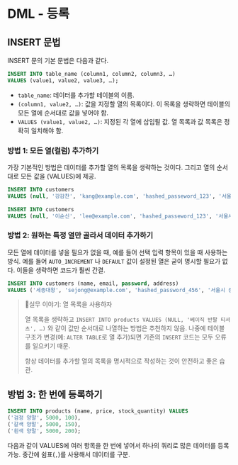 # DML - 등록

## INSERT 문법

INSERT 문의 기본 문법은 다음과 같다.

```sql
INSERT INTO table_name (column1, column2, column3, …)
VALUES (value1, value2, value3, …);
```

- `table_name`: 데이터를 추가할 테이블의 이름.
- `(column1, value2, …)`: 값을 지정할 열의 목록이다. 이 목록을 생략하면 테이블의 모든 열에 순서대로 값을 넣어야 함.
- `VALUES (value1, value2, …)`: 지정된 각 열에 삽입될 값. 열 목록과 값 목록은 정확히 일치해야 함.

### 방법 1: 모든 열(컬럼) 추가하기

가장 기본적인 방법은 데이터를 추가할 열의 목록을 생략하는 것이다. 그리고 열의 순서대로 모든 값을 (VALUES)에 제공.

```sql
INSERT INTO customers  
VALUES (null, '강감찬', 'kang@example.com', 'hashed_passeword_123', '서울시 관악구', '2025-06-11 10:30:00');  
  
INSERT INTO customers  
VALUES (null, '이순신', 'lee@example.com', 'hashed_passeword_123', '서울시 관악구', '2025-06-12 10:30:00');
```

### 방법 2: 원하는 특정 열만 골라서 데이터 추가하기

모든 열에 데이터를 넣을 필요가 없을 때, 예를 들어 선택 입력 항목이 있을 때 사용하는 방식. 예를 들어 `AUTO_INCREMENT` 나 `DEFAULT` 값이 설정된 열은 굳이 명시할 필요가 없다. 이들을 생략하면 코드가 훨씬 간결.

```sql
INSERT INTO customers (name, email, password, address)
VALUES ('세종대왕', 'sejong@example.com', 'hashed_password_456', '서울시 종로구');
```

> 📌실무 이야기: 열 목록을 사용하자
>
> 열 목록을 생략하고 `INSERT INTO products VALUES (NULL, '베이직 반팔 티셔츠', …)` 와 같이 값만 순서대로 나열하는 방법은 추천하지 않음.
> 나중에 테이블 구조가 변경(예: `ALTER TABLE`로 열 추가)되면 기존의 `INSERT` 코드는 모두 오류를 일으키기 때문.
>
> 항상 데이터를 추가할 열의 목록을 명시적으로 작성하는 것이 안전하고 좋은 습관.

## 방법 3: 한 번에 등록하기

```sql
INSERT INTO products (name, price, stock_quantity) VALUES
('검정 양말', 5000, 100),
('갈색 양말', 5000, 150),
('흰색 양말', 5000, 200);
```

다음과 같이 VALUES에 여러 항목을 한 번에 넣어서 하나의 쿼리로 많은 데이터를 등록 가능. 중간에 쉼표(`,`)를 사용해서 데이터를 구분.
